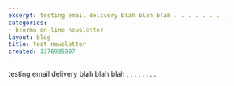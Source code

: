 ```yaml
---
excerpt: testing email delivery blah blah blah . . . . . . . .
categories:
- bcorma on-line newsletter
layout: blog
title: test newsletter
created: 1376935907
---
```

testing email delivery blah blah blah . . . . . . . .

